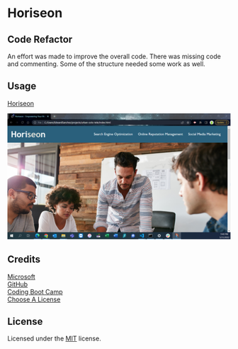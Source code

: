 # Horiseon

## Code Refactor

An effort was made to improve the overall code. There was missing code and commenting. Some of the structure needed some work as well.

## Usage

[Horiseon](https://indy6678.github.io/urban-octo-tele/) <br>

    
![Horiseon](assets/images/Screenshot.png)
   

## Credits

[Microsoft](https://github.com/microsoft/vscode#readme) <br>
[GitHub](https://docs.github.com/en/repositories/managing-your-repositorys-settings-and-features/customizing-your-repository/about-readmes) <br>
[Coding Boot Camp](https://coding-boot-camp.github.io/full-stack/github/professional-readme-guide) <br>
[Choose A License](https://choosealicense.com/)

## License

Licensed under the [MIT](License.txt) license.

